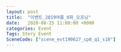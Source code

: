 ```yaml
---
layout: post
title:  "이벤트_2019여름_0화_오프닝"
date:   2020-08-25 11:00:00 +0000
categories: Event
Tags: Story Event
SceneCode: ["scene_evt190627_cp0_q1_s10"]
---
```

